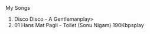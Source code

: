 <!DOCTYPE html>
<html>
<head>My Songs
<meta charset="utf-8" />
<title>My Songs</title>
</head>
<body>
<lt>
 <dt>
   <ol>
     <li>Disco Disco - A Gentleman<tb><a haref="01 Disco Disco - A Gentleman (Shirley Setia) 190Kbps (1)">play></a></tb></li>
     <li>01 Hans Mat Pagli - Toilet (Sonu Nigam) 190Kbps<tb><a haref="01 Hans Mat Pagli - Toilet (Sonu Nigam) 190Kbps">play</a></tb></li>
</body>
</html>
